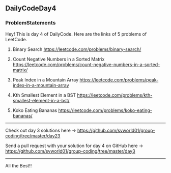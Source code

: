 ## DailyCodeDay4

### ProblemStatements

Hey! This is day 4 of DailyCode. Here are the links of 5 problems of LeetCode.

1. Binary Search
https://leetcode.com/problems/binary-search/

2. Count Negative Numbers in a Sorted Matrix
https://leetcode.com/problems/count-negative-numbers-in-a-sorted-matrix/

3. Peak Index in a Mountain Array
https://leetcode.com/problems/peak-index-in-a-mountain-array

4. Kth Smallest Element in a BST
https://leetcode.com/problems/kth-smallest-element-in-a-bst/

5. Koko Eating Bananas
https://leetcode.com/problems/koko-eating-bananas/

-----------------------------------------------------------

Check out day 3 solutions here ->
https://github.com/svworld01/group-coding/tree/master/day23

Send a pull request with your solution for day 4 on GitHub here ->
https://github.com/svworld01/group-coding/tree/master/day3

-----------------------------------------------------------

All the Best!!
